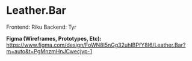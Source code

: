 # Leather.Bar
Frontend: Riku
Backend: Tyr

**Figma (Wireframes, Prototypes, Etc):** https://www.figma.com/design/FoWN8I5nGg32uhIBPfY8I6/Leather.Bar?m=auto&t=PgMnzmHnJCwecjvp-1
